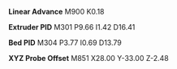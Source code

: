 **Linear Advance**
M900 K0.18

**Extruder PID**
M301 P9.66 I1.42 D16.41

**Bed PID**
M304 P3.77 I0.69 D13.79

**XYZ Probe Offset**
M851 X28.00 Y-33.00 Z-2.48